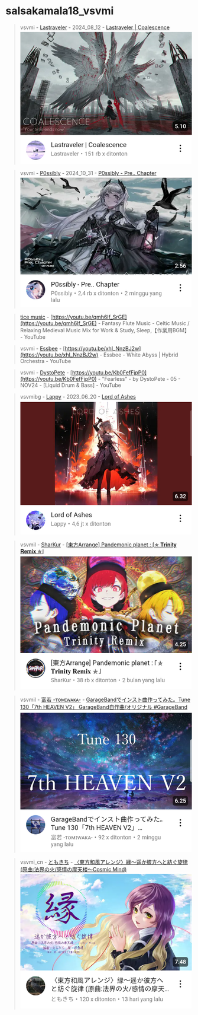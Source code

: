 # salsakamala18_vsvmi
> vsvmi - [Lastraveler](https://m.youtube.com/@Lastraveler) - 2024_08_12 - [Lastraveler | Coalescence](https://youtu.be/bO5AXrp59CQ) <img src="media/bO5AXrp59CQ/Screenshot_2024-11-17-14-17-32-45.png">


> vsvmi - [P0ssibly](https://m.youtube.com/@PossiblyDoingThings) - 2024_10_31 - [P0ssibly - Pre.. Chapter](https://youtu.be/8dXRZ7-WQMc) <img src="media/8dXRZ7-WQMc/Screenshot_2024-11-17-14-05-20-79.png">

> [tice music](https://m.youtube.com/@ticemusic484) - [https://youtu.be/qmh6If_SrGE](https://youtu.be/qmh6If_SrGE) - Fantasy Flute Music - Celtic Music / Relaxing Medieval Music Mix for Work & Study, Sleep,【作業用BGM】 - YouTube


> vsvmi - [Essbee](https://m.youtube.com/@Essbee1203) - [https://youtu.be/xhI_NnzBJ2w](https://youtu.be/xhI_NnzBJ2w) - Essbee - White Abyss | Hybrid Orchestra - YouTube


> vsvmi - [DystoPete](https://m.youtube.com/@DystoPete) - [https://youtu.be/Kb0FefFjpP0](https://youtu.be/Kb0FefFjpP0) - "Fearless" - by DystoPete - 05 - NOV24 - [Liquid Drum & Bass] - YouTube


> vsvmibg - [Lappy](https://m.youtube.com/channel/UCFCKUxeHEDpElmqZ2zl9aUQ) - 2023_06_20 - [Lord of Ashes](https://youtu.be/4nrI88fmc-I) <img src="media/4nrI88fmc-I/Screenshot_2024-11-23-13-19-59-34.png">


> vsvmil - [SharKur](https://m.youtube.com/@v.sharkur8813) - [[東方Arrange] Pandemonic planet : ⌈✯ 𝐓𝐫𝐢𝐧𝐢𝐭𝐲 𝐑𝐞𝐦𝐢𝐱 ✯⌋](https://youtu.be/xLRrFKZqV2k) <img src="media/xLRrFKZqV2k/Screenshot_2024-11-17-15-29-05-93.png">


> vsvmil - [富若 -ᴛᴏᴍɪᴡᴀᴋᴀ-](https://m.youtube.com/@-tomiwaka-551) - [GarageBandでインスト曲作ってみた。Tune 130「7th HEAVEN V2」 GarageBand自作曲/オリジナル #GarageBand](https://youtu.be/ofp6UqLIcz4) <img src="media/ofp6UqLIcz4/Screenshot_2024-11-17-16-25-44-87.png">


> vsvmi_cn - [ともきち]() - [〈東方和風アレンジ〉縁～遥か彼方へと紡ぐ旋律 (原曲:法界の火/感情の摩天楼～Cosmic Mind)](https://youtu.be/iFg7fc1faSE) <img src="media/iFg7fc1faSE/Screenshot_2024-11-17-16-46-31-56.png">
